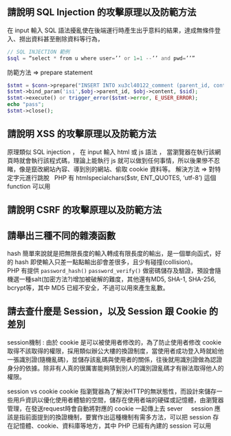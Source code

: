 ## 請說明 SQL Injection 的攻擊原理以及防範方法
在 input 輸入 SQL 語法擾亂使在後端運行時產生出乎意料的結果，達成無條件登入、撈出資料甚至刪除資料等行為，
```PHP
// SQL INJECTION 範例
$sql = “select * from u where user=’’ or 1=1 --’’ and pwd=’’”
```
防範方法 => prepare statement
```PHP
$stmt = $conn->prepare("INSERT INTO xu3cl40122_comment (parent_id, content, user_id) VALUES (?, ?, ?)");
$stmt->bind_param('isi',$obj->parent_id, $obj->content, $sid);
$stmt->execute() or trigger_error($stmt->error, E_USER_ERROR);
echo "pass";
$stmt->close();
```

## 請說明 XSS 的攻擊原理以及防範方法
原理類似 SQL injection ， 在 input 輸入 html 或 js 語法 ， 當瀏覽器在執行該網頁時就會執行該程式碼，理論上能執行 js 就可以做到任何事情，所以後果慘不忍睹，像是竄改網站內容、導到別的網站、偷取 cookie 資料等。
解決方法 => 對特定字元進行跳脫   
PHP 有 htmlspecialchars($str, ENT_QUOTES, ‘utf-8’) 這個 function 可以用

## 請說明 CSRF 的攻擊原理以及防範方法


## 請舉出三種不同的雜湊函數
hash 簡單來說就是把無限長度的輸入轉成有限長度的輸出，是一個單向函式，好的 hash 即使輸入只差一點點輸出卻會差很多，且少有碰撞(collision)。    
PHP 有提供 `password_hash()` `password_verify()` 做密碼儲存及驗證，預設會隨機選一種salt(加密方法?)增加被破解的難度，其他還有MD5, SHA-1, SHA-256,
bcrypt等，其中 MD5 已經不安全，不過可以用來產生亂數。


## 請去查什麼是 Session，以及 Session 跟 Cookie 的差別
session機制 :
由於 cookie 是可以被使用者修改的，為了防止使用者修改 cookie 取得不該取得的權限，採用類似辦公大樓的換證制度，當使用者成功登入時就給他一張識別證(隨機亂碼)，並儲存該亂碼與使用者的關係，往後就用識別證做為認證身分的依據。除非有人真的很厲害能夠猜到別人的識別證亂碼才有辦法取得他人的權限。
   
session vs cookie
cookie 指瀏覽器為了解決HTTP的無狀態性，而設計來儲存一些用戶資訊以優化使用者體驗的空間，儲存在使用者端的硬碟或記憶體，由瀏覽器管理，在發送request時會自動將對應的 cookie 一起傳上去 sever     
session 應該是指前面提到的換證機制，要實作出這種機制有需多方法，可以把 session 存在記憶體、cookie、資料庫等地方，其中 PHP 已經有內建的 session 可以用
